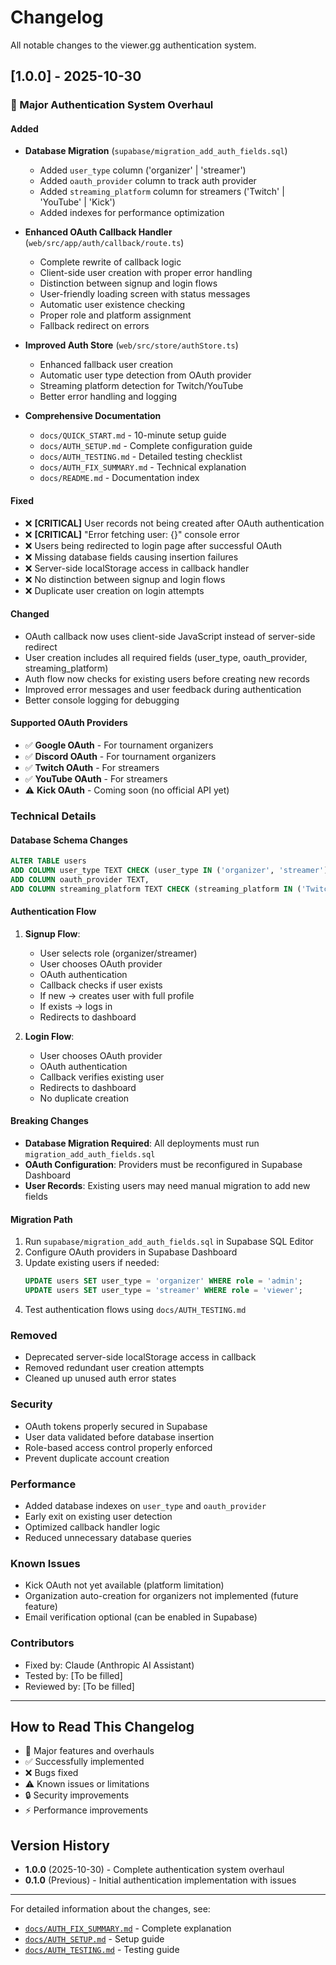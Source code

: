 # Changelog

All notable changes to the viewer.gg authentication system.

## [1.0.0] - 2025-10-30

### 🎉 Major Authentication System Overhaul

#### Added
- **Database Migration** (`supabase/migration_add_auth_fields.sql`)
  - Added `user_type` column ('organizer' | 'streamer')
  - Added `oauth_provider` column to track auth provider
  - Added `streaming_platform` column for streamers ('Twitch' | 'YouTube' | 'Kick')
  - Added indexes for performance optimization

- **Enhanced OAuth Callback Handler** (`web/src/app/auth/callback/route.ts`)
  - Complete rewrite of callback logic
  - Client-side user creation with proper error handling
  - Distinction between signup and login flows
  - User-friendly loading screen with status messages
  - Automatic user existence checking
  - Proper role and platform assignment
  - Fallback redirect on errors

- **Improved Auth Store** (`web/src/store/authStore.ts`)
  - Enhanced fallback user creation
  - Automatic user type detection from OAuth provider
  - Streaming platform detection for Twitch/YouTube
  - Better error handling and logging

- **Comprehensive Documentation**
  - `docs/QUICK_START.md` - 10-minute setup guide
  - `docs/AUTH_SETUP.md` - Complete configuration guide
  - `docs/AUTH_TESTING.md` - Detailed testing checklist
  - `docs/AUTH_FIX_SUMMARY.md` - Technical explanation
  - `docs/README.md` - Documentation index

#### Fixed
- ❌ **[CRITICAL]** User records not being created after OAuth authentication
- ❌ **[CRITICAL]** "Error fetching user: {}" console error
- ❌ Users being redirected to login page after successful OAuth
- ❌ Missing database fields causing insertion failures
- ❌ Server-side localStorage access in callback handler
- ❌ No distinction between signup and login flows
- ❌ Duplicate user creation on login attempts

#### Changed
- OAuth callback now uses client-side JavaScript instead of server-side redirect
- User creation includes all required fields (user_type, oauth_provider, streaming_platform)
- Auth flow now checks for existing users before creating new records
- Improved error messages and user feedback during authentication
- Better console logging for debugging

#### Supported OAuth Providers
- ✅ **Google OAuth** - For tournament organizers
- ✅ **Discord OAuth** - For tournament organizers  
- ✅ **Twitch OAuth** - For streamers
- ✅ **YouTube OAuth** - For streamers
- ⚠️ **Kick OAuth** - Coming soon (no official API yet)

### Technical Details

#### Database Schema Changes
```sql
ALTER TABLE users 
ADD COLUMN user_type TEXT CHECK (user_type IN ('organizer', 'streamer')),
ADD COLUMN oauth_provider TEXT,
ADD COLUMN streaming_platform TEXT CHECK (streaming_platform IN ('Twitch', 'YouTube', 'Kick'));
```

#### Authentication Flow
1. **Signup Flow**:
   - User selects role (organizer/streamer)
   - User chooses OAuth provider
   - OAuth authentication
   - Callback checks if user exists
   - If new → creates user with full profile
   - If exists → logs in
   - Redirects to dashboard

2. **Login Flow**:
   - User chooses OAuth provider
   - OAuth authentication
   - Callback verifies existing user
   - Redirects to dashboard
   - No duplicate creation

#### Breaking Changes
- **Database Migration Required**: All deployments must run `migration_add_auth_fields.sql`
- **OAuth Configuration**: Providers must be reconfigured in Supabase Dashboard
- **User Records**: Existing users may need manual migration to add new fields

#### Migration Path
1. Run `supabase/migration_add_auth_fields.sql` in Supabase SQL Editor
2. Configure OAuth providers in Supabase Dashboard
3. Update existing users if needed:
   ```sql
   UPDATE users SET user_type = 'organizer' WHERE role = 'admin';
   UPDATE users SET user_type = 'streamer' WHERE role = 'viewer';
   ```
4. Test authentication flows using `docs/AUTH_TESTING.md`

### Removed
- Deprecated server-side localStorage access in callback
- Removed redundant user creation attempts
- Cleaned up unused auth error states

### Security
- OAuth tokens properly secured in Supabase
- User data validated before database insertion
- Role-based access control properly enforced
- Prevent duplicate account creation

### Performance
- Added database indexes on `user_type` and `oauth_provider`
- Early exit on existing user detection
- Optimized callback handler logic
- Reduced unnecessary database queries

### Known Issues
- Kick OAuth not yet available (platform limitation)
- Organization auto-creation for organizers not implemented (future feature)
- Email verification optional (can be enabled in Supabase)

### Contributors
- Fixed by: Claude (Anthropic AI Assistant)
- Tested by: [To be filled]
- Reviewed by: [To be filled]

---

## How to Read This Changelog

- 🎉 Major features and overhauls
- ✅ Successfully implemented
- ❌ Bugs fixed
- ⚠️ Known issues or limitations
- 🔒 Security improvements
- ⚡ Performance improvements

## Version History

- **1.0.0** (2025-10-30) - Complete authentication system overhaul
- **0.1.0** (Previous) - Initial authentication implementation with issues

---

For detailed information about the changes, see:
- [`docs/AUTH_FIX_SUMMARY.md`](./docs/AUTH_FIX_SUMMARY.md) - Complete explanation
- [`docs/AUTH_SETUP.md`](./docs/AUTH_SETUP.md) - Setup guide
- [`docs/AUTH_TESTING.md`](./docs/AUTH_TESTING.md) - Testing guide
